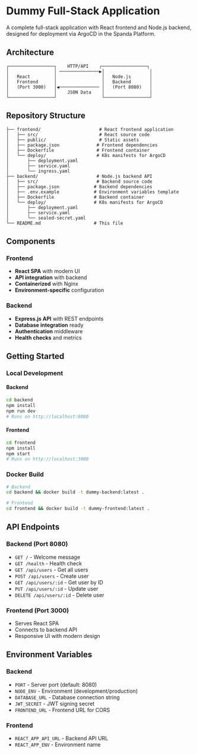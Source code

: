 # Dummy Full-Stack Application

A complete full-stack application with React frontend and Node.js backend, designed for deployment via ArgoCD in the Spanda Platform.

## Architecture

```
┌─────────────────┐    HTTP/API    ┌─────────────────┐
│                 │ ───────────────▶│                 │
│   React         │                 │   Node.js       │
│   Frontend      │                 │   Backend       │
│   (Port 3000)   │◀─────────────── │   (Port 8080)   │
│                 │    JSON Data    │                 │
└─────────────────┘                 └─────────────────┘
```

## Repository Structure

```
├── frontend/                      # React frontend application
│   ├── src/                       # React source code
│   ├── public/                    # Static assets
│   ├── package.json              # Frontend dependencies
│   ├── Dockerfile                # Frontend container
│   └── deploy/                   # K8s manifests for ArgoCD
│       ├── deployment.yaml
│       ├── service.yaml
│       └── ingress.yaml
├── backend/                      # Node.js backend API
│   ├── src/                      # Backend source code
│   ├── package.json             # Backend dependencies
│   ├── .env.example             # Environment variables template
│   ├── Dockerfile               # Backend container
│   └── deploy/                  # K8s manifests for ArgoCD
│       ├── deployment.yaml
│       ├── service.yaml
│       └── sealed-secret.yaml
└── README.md                    # This file
```

## Components

### Frontend
- **React SPA** with modern UI
- **API integration** with backend
- **Containerized** with Nginx
- **Environment-specific** configuration

### Backend
- **Express.js API** with REST endpoints
- **Database integration** ready
- **Authentication** middleware
- **Health checks** and metrics

## Getting Started

### Local Development

#### Backend
```bash
cd backend
npm install
npm run dev
# Runs on http://localhost:8080
```

#### Frontend
```bash
cd frontend
npm install
npm start
# Runs on http://localhost:3000
```

### Docker Build
```bash
# Backend
cd backend && docker build -t dummy-backend:latest .

# Frontend
cd frontend && docker build -t dummy-frontend:latest .
```

## API Endpoints

### Backend (Port 8080)
- `GET /` - Welcome message
- `GET /health` - Health check
- `GET /api/users` - Get all users
- `POST /api/users` - Create user
- `GET /api/users/:id` - Get user by ID
- `PUT /api/users/:id` - Update user
- `DELETE /api/users/:id` - Delete user

### Frontend (Port 3000)
- Serves React SPA
- Connects to backend API
- Responsive UI with modern design

## Environment Variables

### Backend
- `PORT` - Server port (default: 8080)
- `NODE_ENV` - Environment (development/production)
- `DATABASE_URL` - Database connection string
- `JWT_SECRET` - JWT signing secret
- `FRONTEND_URL` - Frontend URL for CORS

### Frontend
- `REACT_APP_API_URL` - Backend API URL
- `REACT_APP_ENV` - Environment name
